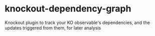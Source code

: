 knockout-dependency-graph
=========================

Knockout plugin to track your KO observable's dependencies, and the updates triggered from them, for later analysis
